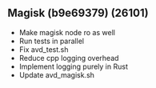 ## Magisk (b9e69379) (26101)
- Make magisk node ro as well
- Run tests in parallel
- Fix avd_test.sh
- Reduce cpp logging overhead
- Implement logging purely in Rust
- Update avd_magisk.sh
